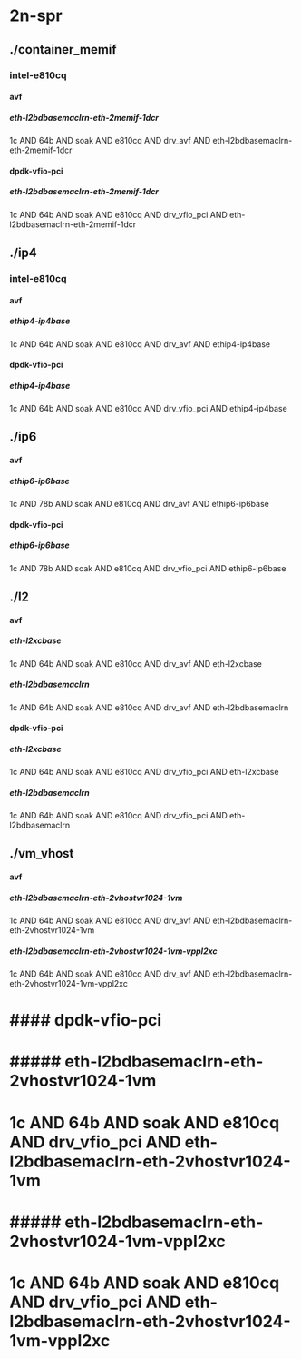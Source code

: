 # 2n-spr
## ./container_memif
### intel-e810cq
#### avf
##### eth-l2bdbasemaclrn-eth-2memif-1dcr
1c AND 64b AND soak AND e810cq AND drv_avf AND eth-l2bdbasemaclrn-eth-2memif-1dcr
#### dpdk-vfio-pci
##### eth-l2bdbasemaclrn-eth-2memif-1dcr
1c AND 64b AND soak AND e810cq AND drv_vfio_pci AND eth-l2bdbasemaclrn-eth-2memif-1dcr
## ./ip4
### intel-e810cq
#### avf
##### ethip4-ip4base
1c AND 64b AND soak AND e810cq AND drv_avf AND ethip4-ip4base
#### dpdk-vfio-pci
##### ethip4-ip4base
1c AND 64b AND soak AND e810cq AND drv_vfio_pci AND ethip4-ip4base
## ./ip6
#### avf
##### ethip6-ip6base
1c AND 78b AND soak AND e810cq AND drv_avf AND ethip6-ip6base
#### dpdk-vfio-pci
##### ethip6-ip6base
1c AND 78b AND soak AND e810cq AND drv_vfio_pci AND ethip6-ip6base
## ./l2
#### avf
##### eth-l2xcbase
1c AND 64b AND soak AND e810cq AND drv_avf AND eth-l2xcbase
##### eth-l2bdbasemaclrn
1c AND 64b AND soak AND e810cq AND drv_avf AND eth-l2bdbasemaclrn
#### dpdk-vfio-pci
##### eth-l2xcbase
1c AND 64b AND soak AND e810cq AND drv_vfio_pci AND eth-l2xcbase
##### eth-l2bdbasemaclrn
1c AND 64b AND soak AND e810cq AND drv_vfio_pci AND eth-l2bdbasemaclrn
## ./vm_vhost
#### avf
##### eth-l2bdbasemaclrn-eth-2vhostvr1024-1vm
1c AND 64b AND soak AND e810cq AND drv_avf AND eth-l2bdbasemaclrn-eth-2vhostvr1024-1vm
##### eth-l2bdbasemaclrn-eth-2vhostvr1024-1vm-vppl2xc
1c AND 64b AND soak AND e810cq AND drv_avf AND eth-l2bdbasemaclrn-eth-2vhostvr1024-1vm-vppl2xc
# #### dpdk-vfio-pci
# ##### eth-l2bdbasemaclrn-eth-2vhostvr1024-1vm
# 1c AND 64b AND soak AND e810cq AND drv_vfio_pci AND eth-l2bdbasemaclrn-eth-2vhostvr1024-1vm
# ##### eth-l2bdbasemaclrn-eth-2vhostvr1024-1vm-vppl2xc
# 1c AND 64b AND soak AND e810cq AND drv_vfio_pci AND eth-l2bdbasemaclrn-eth-2vhostvr1024-1vm-vppl2xc
